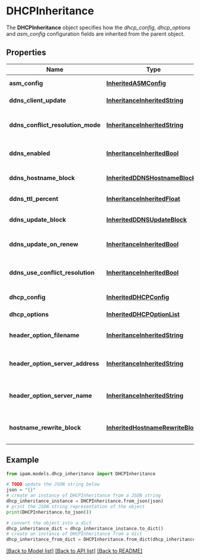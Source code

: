 # DHCPInheritance

The __DHCPInheritance__ object specifies how the _dhcp_config_, _dhcp_options_ and _asm_config_ configuration fields are inherited from the parent object.

## Properties

Name | Type | Description | Notes
------------ | ------------- | ------------- | -------------
**asm_config** | [**InheritedASMConfig**](InheritedASMConfig.md) | The inheritance configuration for _asm_config_ field. | [optional] 
**ddns_client_update** | [**InheritanceInheritedString**](InheritanceInheritedString.md) | The inheritance configuration for _ddns_client_update_ field. | [optional] 
**ddns_conflict_resolution_mode** | [**InheritanceInheritedString**](InheritanceInheritedString.md) | The inheritance configuration for _ddns_conflict_resolution_mode_ field. | [optional] 
**ddns_enabled** | [**InheritanceInheritedBool**](InheritanceInheritedBool.md) | The inheritance configuration for _ddns_enabled_ field. Only action allowed is &#39;inherit&#39;. | [optional] 
**ddns_hostname_block** | [**InheritedDDNSHostnameBlock**](InheritedDDNSHostnameBlock.md) | The inheritance configuration for _ddns_generate_name_ and _ddns_generated_prefix_ fields. | [optional] 
**ddns_ttl_percent** | [**InheritanceInheritedFloat**](InheritanceInheritedFloat.md) | The inheritance configuration for _ddns_ttl_percent_ field. | [optional] 
**ddns_update_block** | [**InheritedDDNSUpdateBlock**](InheritedDDNSUpdateBlock.md) | The inheritance configuration for _ddns_send_updates_ and _ddns_domain_ fields. | [optional] 
**ddns_update_on_renew** | [**InheritanceInheritedBool**](InheritanceInheritedBool.md) | The inheritance configuration for _ddns_update_on_renew_ field. | [optional] 
**ddns_use_conflict_resolution** | [**InheritanceInheritedBool**](InheritanceInheritedBool.md) | The inheritance configuration for _ddns_use_conflict_resolution_ field. | [optional] 
**dhcp_config** | [**InheritedDHCPConfig**](InheritedDHCPConfig.md) | The inheritance configuration for _dhcp_config_ field. | [optional] 
**dhcp_options** | [**InheritedDHCPOptionList**](InheritedDHCPOptionList.md) | The inheritance configuration for _dhcp_options_ field. | [optional] 
**header_option_filename** | [**InheritanceInheritedString**](InheritanceInheritedString.md) | The inheritance configuration for _header_option_filename_ field. | [optional] 
**header_option_server_address** | [**InheritanceInheritedString**](InheritanceInheritedString.md) | The inheritance configuration for _header_option_server_address_ field. | [optional] 
**header_option_server_name** | [**InheritanceInheritedString**](InheritanceInheritedString.md) | The inheritance configuration for _header_option_server_name_ field. | [optional] 
**hostname_rewrite_block** | [**InheritedHostnameRewriteBlock**](InheritedHostnameRewriteBlock.md) | The inheritance configuration for _hostname_rewrite_enabled_, _hostname_rewrite_regex_, and _hostname_rewrite_char_ fields. | [optional] 

## Example

```python
from ipam.models.dhcp_inheritance import DHCPInheritance

# TODO update the JSON string below
json = "{}"
# create an instance of DHCPInheritance from a JSON string
dhcp_inheritance_instance = DHCPInheritance.from_json(json)
# print the JSON string representation of the object
print(DHCPInheritance.to_json())

# convert the object into a dict
dhcp_inheritance_dict = dhcp_inheritance_instance.to_dict()
# create an instance of DHCPInheritance from a dict
dhcp_inheritance_from_dict = DHCPInheritance.from_dict(dhcp_inheritance_dict)
```
[[Back to Model list]](../README.md#documentation-for-models) [[Back to API list]](../README.md#documentation-for-api-endpoints) [[Back to README]](../README.md)


